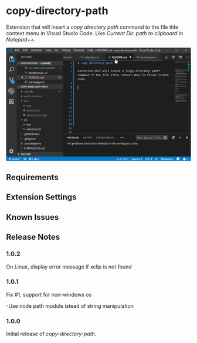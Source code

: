 # copy-directory-path 

Extension that will insert a *copy directory path* command to the file title context menu in Visual Studio Code. 
Like *Current Dir. path to clipboard* in _Notepad++_.

![Plugin usage](img/usage.gif)


## Requirements


## Extension Settings


## Known Issues


## Release Notes

### 1.0.2
On Linux, display error message if xclip is not found


### 1.0.1
Fix #1, support for non-windows os 

-Use node path module istead of string manipulation

### 1.0.0

Initial release of *copy-directory-path*.
